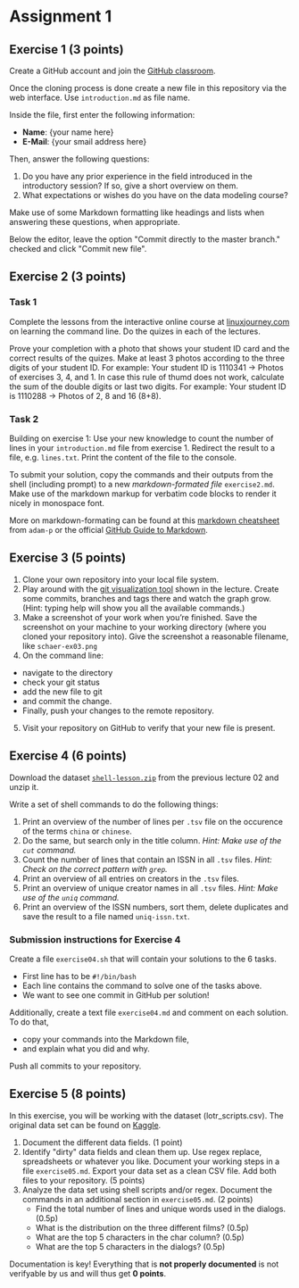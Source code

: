 # Assignment 1

## Exercise 1 (3 points)

Create a GitHub account and join the [GitHub classroom](https://classroom.github.com/a/no15MntJ).

Once the cloning process is done create a new file in this repository via the web interface. Use `introduction.md` as file name.

Inside the file, first enter the following information:

* **Name**: {your name here}
* **E-Mail**: {your smail address here}

Then, answer the following questions:

1. Do you have any prior experience in the field introduced in the introductory session? If so, give a short overview on them.
2. What expectations or wishes do you have on the data modeling course?

Make use of some Markdown formatting like headings and lists when answering these questions, when appropriate.

Below the editor, leave the option "Commit directly to the master branch." checked and click "Commit new file".

## Exercise 2 (3 points)

### Task 1
Complete the lessons from the interactive online course at [linuxjourney.com](https://linuxjourney.com/lesson/the-shell) on learning the command line. Do the quizes in each of the lectures.

Prove your completion with a photo that shows your student ID card and the correct results of the quizes. Make at least 3 photos according to the three digits of your student ID. For example: Your student ID is 1110341 -> Photos of exercises 3, 4, and 1. In case this rule of thumd does not work, calculate the sum of the double digits or last two digits. For example: Your student ID is 1110288 -> Photos of 2, 8 and 16 (8+8). 

### Task 2
Building on exercise 1: Use your new knowledge to count the number of lines in your `introduction.md` file from exercise 1.
Redirect the result to a file, e.g. `lines.txt`.
Print the content of the file to the console.

To submit your solution, copy the commands and their outputs from the shell (including prompt) to a new *markdown-formated file* `exercise2.md`. Make use of the markdown markup for verbatim code blocks to render it nicely in monospace font.

More on markdown-formating can be found at this [markdown cheatsheet](https://github.com/adam-p/markdown-here/wiki/Markdown-Cheatsheet) from `adam-p` or the official [GitHub Guide to Markdown](https://guides.github.com/features/mastering-markdown/).

## Exercise 3 (5 points)

1. Clone your own repository into your local file system.
2. Play around with the [git visualization tool](https://git-school.github.io/visualizing-git/) shown in the lecture. Create some commits, branches and tags there and watch the graph grow. (Hint: typing help will show you all the available commands.)
3. Make a screenshot of your work when you’re finished. Save the screenshot on your machine to your working directory (where you cloned your repository into). Give the screenshot a reasonable filename, like `schaer-ex03.png`
4. On the command line:
  * navigate to the directory
  * check your git status
  * add the new file to git
  * and commit the change.
  * Finally, push your changes to the remote repository.
5. Visit your repository on GitHub to verify that your new file is present. 

## Exercise 4 (6 points)

Download the dataset [`shell-lesson.zip`](https://librarycarpentry.org/lc-shell/data/shell-lesson.zip) from the previous lecture 02 and unzip it.

Write a set of shell commands to do the following things:

1. Print an overview of the number of lines per `.tsv` file on the occurence of the terms `china` or `chinese`.
2. Do the same, but search only in the title column. _Hint: Make use of the `cut` command._
3. Count the number of lines that contain an ISSN in all `.tsv` files. _Hint: Check on the correct pattern with `grep`._
4. Print an overview of all entries on creators in the `.tsv` files.
5. Print an overview of unique creator names in all `.tsv` files. _Hint: Make use of the `uniq` command._
6. Print an overview of the ISSN numbers, sort them, delete duplicates and save the result to a file named `uniq-issn.txt`.

### Submission instructions for Exercise 4

Create a file `exercise04.sh` that will contain your solutions to the 6 tasks.

* First line has to be `#!/bin/bash`
* Each line contains the command to solve one of the tasks above.
* We want to see one commit in GitHub per solution!

Additionally, create a text file `exercise04.md` and comment on each solution. To do that,

* copy your commands into the Markdown file,
* and explain what you did and why.

Push all commits to your repository.

## Exercise 5 (8 points)

In this exercise, you will be working with the dataset (lotr_scripts.csv). The original data set can be found on [Kaggle](https://www.kaggle.com/paultimothymooney/lord-of-the-rings-data). 

1. Document the different data fields. (1 point)
2. Identify "dirty" data fields and clean them up. Use regex replace, spreadsheets or whatever you like. Document your working steps in a file `exercise05.md`. Export your data set as a clean CSV file. Add both files to your repository. (5 points)
3. Analyze the data set using shell scripts and/or regex. Document the commands in an additional section in `exercise05.md`. (2 points)
    * Find the total number of lines and unique words used in the dialogs. (0.5p)
    * What is the distribution on the three different films? (0.5p)
    * What are the top 5 characters in the char column? (0.5p)
    * What are the top 5 characters in the dialogs? (0.5p)

Documentation is key! Everything that is **not properly documented** is not verifyable by us and will thus get **0 points**.
